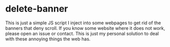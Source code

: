 
# delete-banner

This is just a simple JS script I inject into some webpages to get rid of the banners that deny scroll. If you know some website where it does not work, please open an issue or contact. This is just my personal solution to deal with these annoying things the web has.
